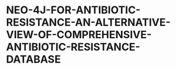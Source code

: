 # NEO-4J-FOR-ANTIBIOTIC-RESISTANCE-AN-ALTERNATIVE-VIEW-OF-COMPREHENSIVE-ANTIBIOTIC-RESISTANCE-DATABASE
